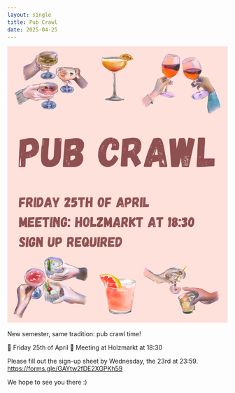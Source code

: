 ```yaml
---
layout: single
title: Pub Crawl 
date: 2025-04-25
---
```

![PubCrawl](/files/events/2025-summer-PubCrawl.png)

New semester, same tradition: pub crawl time!

📆 Friday 25th of April 
📍 Meeting at Holzmarkt at 18:30

Please fill out the sign-up sheet by Wednesday, the 23rd at 23:59.
https://forms.gle/GAYtw2fDE2XGPKh59 

We hope to see you there :)

